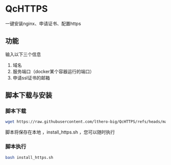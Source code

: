 # QcHTTPS
一键安装nginx、申请证书、配置https

## 功能
输入以下三个信息
1. 域名
2. 服务端口（docker某个容器运行的端口）
3. 申请ssl证书的邮箱


## 脚本下载与安装

### 脚本下载

```sh
wget https://raw.githubusercontent.com/lthero-big/QcHTTPS/refs/heads/main/install_https.sh -O install_https.sh 
```

脚本将保存在本地 ，install_https.sh ，您可以随时执行

### 脚本执行

```sh
bash install_https.sh
```
